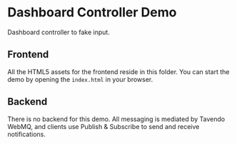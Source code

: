 # Dashboard Controller Demo

Dashboard controller to fake input.

## Frontend

All the HTML5 assets for the frontend reside in this folder. You can start the demo by opening the `index.html` in your browser.

## Backend

There is no backend for this demo. All messaging is mediated by Tavendo WebMQ, and clients use Publish & Subscribe to send and receive notifications.
